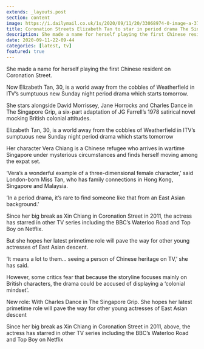 ```yaml
---
extends: _layouts.post
section: content
image: https://i.dailymail.co.uk/1s/2020/09/11/20/33068974-0-image-a-37_1599851892590.jpg 
title: Coronation Streets Elizabeth Tan to star in period drama The Singapore Grip 
description: She made a name for herself playing the first Chinese resident on Coronation Street. Now Elizabeth Tan is a world away from the cobbles of Weatherfield in new drama The Singapore Grip. 
date: 2020-09-11-22-09-44 
categories: [latest, tv] 
featured: true 
--- 
```

She made a name for herself playing the first Chinese resident on Coronation Street.

Now Elizabeth Tan, 30, is a world away from the cobbles of Weatherfield in ITV’s sumptuous new Sunday night period drama which starts tomorrow.

She stars alongside David Morrissey, Jane Horrocks and Charles Dance in The Singapore Grip, a six-part adaptation of JG Farrell’s 1978 satirical novel mocking British colonial attitudes.

Elizabeth Tan, 30, is a world away from the cobbles of Weatherfield in ITV’s sumptuous new Sunday night period drama which starts tomorrow

Her character Vera Chiang is a Chinese refugee who arrives in wartime Singapore under mysterious circumstances and finds herself moving among the expat set.

‘Vera’s a wonderful example of a three-dimensional female character,’ said London-born Miss Tan, who has family connections in Hong Kong, Singapore and Malaysia.

‘In a period drama, it’s rare to find someone like that from an East Asian background.’

Since her big break as Xin Chiang in Coronation Street in 2011, the actress has starred in other TV series including the BBC’s Waterloo Road and Top Boy on Netflix.

But she hopes her latest primetime role will pave the way for other young actresses of East Asian descent. 

‘It means a lot to them… seeing a person of Chinese heritage on TV,’ she has said.

However, some critics fear that because the storyline focuses mainly on British characters, the drama could be accused of displaying a ‘colonial mindset’.

New role: With Charles Dance in The Singapore Grip. She hopes her latest primetime role will pave the way for other young actresses of East Asian descent

Since her big break as Xin Chiang in Coronation Street in 2011, above, the actress has starred in other TV series including the BBC’s Waterloo Road and Top Boy on Netflix

